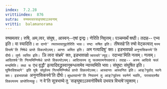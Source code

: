 ```yaml
---
index:  7.2.28
vrittiindex:  876
sutra:  रुष्यमत्वरसङ्घषाऽऽस्वनाम्
vritti:  balamanorama 
---
```


रुष्यमत्वर। रुषि, अम,त्वर, संघुष् , आस्वन्--एषां द्वन्द्वः। णेरिति निवृत्तम्। पञ्चम्यर्थे षष्ठी। तदाह-- एभ्य इति। वा स्यादिति। `वा दान्ते' त्यतस्तदनुवृत्तेरिति भावः। रुष्टः रुषित इति। `तीषसहे'ति रुषो वेट्कत्वात् `यस्य विभाषे'ति निषेधे प्राप्ते विकल्पोऽयम्। आन्तः अमित इति। `अम गत्यादिषु' क्तः। इडभावपक्षे `अनुनासिकस्ये'ति दीर्घः। तूर्णः त्वरित इति। `ञि त्वरा संभ्रमे' क्तः, इडभावपक्षे `ज्वरत्वरे'त्यूठ्। `रदाभ्या'मिति नत्वम्। णत्वम्। `आदितश्चे'ति नित्यमिण्निषेधे प्राप्ते विकल्पोऽयम्। आदित्त्वस्य तु फलमात्मनेपदमात्रं। तदाह-- अस्य आदित्वे फलं मन्दमिति। तथा च `एध वृद्धौ' इत्यादिवद्ध्रस्वानुबन्धत्वमेव न्याय्यमिति भावः। संघुष्टः संघुषित इति। `घुषिरविशब्दने' इति घुषेः संपूर्वस्य नित्यमिण्निषेधे प्राप्ते विकल्पोऽयम्। आस्वान्तः आस्वनित इति। आङ्?पूर्वात् स्वनेः क्तः। इडभावपक्षे `अनुनासिकस्ये'ति दीर्घः। `क्षुब्धस्वान्ते'ति निपातनं तु आङ्?पूर्वस्य स्वनेर्न भवति, परत्वादस्यैव विकल्पस्य प्राप्तेरित्याहुः। `न वे'ति सूत्रभाष्ये तु `सङ्घुषाऽऽस्वनोर्विषये उभयत्र विभाषे'त्युक्तम्।

